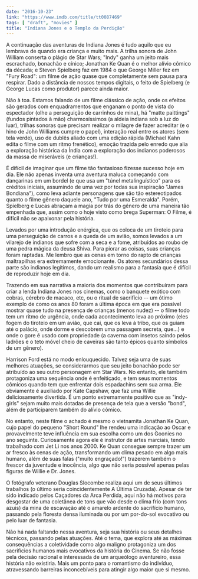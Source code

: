 ```yaml
---
date: "2016-10-23"
link: "https://www.imdb.com/title/tt0087469"
tags: [ "draft", "movies" ]
title: "Indiana Jones e o Templo da Perdição"
---
```

A continuação das aventuras de Indiana Jones é tudo aquilo que eu lembrava de quando era criança e muito mais. A trilha sonora de John William conserta o plágio de Star Wars; "Indy" ganha um jeito mais escrachado, bonachão e cínico; Jonathan Ke Quan é o melhor alívio cômico da década; e Steven Spielberg faz em 1984 o que George Miller fez em "Fury Road": um filme de ação quase que completamente sem pausa para respirar. Dado a distância de nossos tempos digitais, o feito de Spielberg (e George Lucas como produtor) parece ainda maior.

Não à toa. Estamos falando de um filme clássico de ação, onde os efeitos são gerados com enquadramentos que enganam o ponto de vista do espectador (olhe a perseguição de carrinhos de mina), há "matte paittings" (fundos pintados à mão) charmosíssimos (a aldeia indiana sob a luz do luar), trilhas sonoras que precisam realizar o milagre de fazer acreditar (e o hino de John Williams cumpre o papel), interação real entre os atores (sem tela verde), uso de dublês aliado com uma edição rápida (Michael Kahn edita o filme com um ritmo frenético), emoção trazida pelo enredo que alia a exploração histórica da Índia com a exploração dos indianos poderosos da massa de miseráveis (e crianças!).

É difícil de imaginar que um filme tão fantasioso fizesse sucesso hoje em dia. Ele não apenas inventa uma aventura maluca começando com dançarinas em um bordel (e que usa um "túnel metalinguístico" para os créditos iniciais, assumindo de uma vez por todas sua inspiração "James Bondiana"), como leva adiante personagens que são tão estereotipados quanto o filme gênero daquele ano, "Tudo por uma Esmeralda". Porém, Spielberg e Lucas abraçam a magia por trás do gênero de uma maneira tão empenhada que, assim como o hoje visto como brega Superman: O Filme, é difícil não se apaixonar pela história.

Levados por uma introdução enérgica, que os coloca de um tiroteio para uma perseguição de carros e a queda de um avião, somos levados a um vilarejo de indianos que sofre com a seca e a fome, atribuídos ao roubo de uma pedra mágica da deusa Shiva. Para piorar as coisas, suas crianças foram raptadas. Me lembro que as cenas em torno do rapto de crianças maltrapilhas era extremamente emocionante. Os atores secundários dessa parte são indianos legítimos, dando um realismo para a fantasia que é difícil de reproduzir hoje em dia.

Trazendo em sua narrativa a maioria dos momentos que contribuíram para criar a lenda Indiana Jones nos cinemas, como o banquete exótico com cobras, cérebro de macaco, etc, ou o ritual de sacrifício -- um ótimo exemplo de como os anos 80 foram a última época em que era possível mostrar quase tudo na presença de crianças (menos nudez) -- o filme todo tem um ritmo de urgência, onde cada acontecimento leva ao próximo (eles fogem do tiroteio em um avião, que cai, que os leva à tribo, que os guiam até o palácio, onde dorme e descobrem uma passagem secreta, que...) e onde o gore é usado com propriedade (a caverna com insetos saindo pelos ladrões e o teto móvel cheio de caveiras são tanto épicos quanto símbolos de um gênero).

Harrison Ford está no modo enlouquecido. Talvez seja uma de suas melhores atuações, se considerarmos que seu jeito bonachão pode ser atribuído ao seu outro personagem em Star Wars. No entanto, ele também protagoniza uma sequência onde é enfeitiçado, e tem seus momentos cômicos quando tem que enfrentar dois espadachins sem sua arma. Ele obviamente é auxiliado por Kate Capshaw, que faz uma Willie deliciosamente divertida. É um ponto extremamente positivo que as "indy-girls" sejam muito mais dotadas de presença de tela que a versão "bond", além de participarem também do alívio cômico.

No entanto, neste filme o achado é mesmo o vietnamita Jonathan Ke Quan, cujo papel do pequeno "Short Round" lhe rendeu uma indicação ao Oscar e provavelmente teve influência em sua escolha como um dos Goonies no ano seguinte. Curiosamente agora ele é instrutor de artes marciais, tendo trabalhado com Jet Li nos anos 2000. Ke Quan consegue sempre trazer um ar fresco às cenas de ação, transformando um clima pesado em algo mais humano, além de suas falas ("muito engraçado!") trazerem também o frescor da juventude e inocência, algo que não seria possível apenas pelas figuras de Willie e Dr. Jones.

O fotógrafo veterano Douglas Slocombe realiza aqui um de seus últimos trabalhos (o último seria coincidentemente A Última Cruzada). Apesar de ter sido indicado pelos Caçadores da Arca Perdida, aqui não há motivos para desgostar de uma coletânea de tons que vão desde o clima frio (com tons azuis) da mina de escavação até o amarelo ardente do sacrifício humano, passando pela floresta densa iluminada ou por um por-do-sol evocativo ou pelo luar de fantasia.

Não há nada faltando nessa aventura, seja sua história ou seus detalhes técnicos, passando pelas atuações. Até o tema, que explora até as máximas consequências a coletividade como algo maligno protagoniza um dos sacrifícios humanos mais evocativos da história do Cinema. Se não fosse pela decisão racional e interessada de um arqueólogo aventureiro, essa história não existiria. Mais um ponto para o romantismo do indivíduo, atravessando barreiras inconcebíveis para atingir algo maior que si mesmo.
